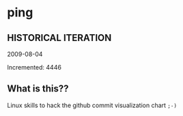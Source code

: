 # ping

## HISTORICAL ITERATION
2009-08-04

Incremented: 4446

## What is this?? 
Linux skills to hack the github commit visualization chart `;-)`
